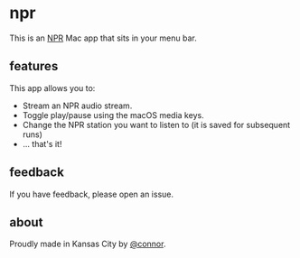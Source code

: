 # npr

This is an [NPR](https://npr.org) Mac app that sits in your menu bar.

## features

This app allows you to:

* Stream an NPR audio stream.
* Toggle play/pause using the macOS media keys.
* Change the NPR station you want to listen to (it is saved for subsequent runs)
* ... that's it!

## feedback

If you have feedback, please open an issue.

## about

Proudly made in Kansas City by [@connor](https://twitter.com/connor).